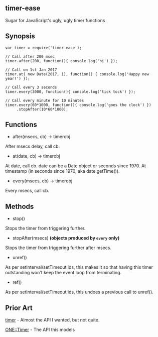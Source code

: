 timer-ease
----------

Sugar for JavaScript's ugly, ugly timer functions

Synopsis
--------

    var timer = require('timer-ease');

    // Call after 200 msec
    timer.after(200, function(){ console.log('hi') });

    // Call on 1st Jan 2017
    timer.at( new Date(2017, 1), function() { console.log('Happy new year!') });

    // Call every 3 seconds
    timer.every(3000, function(){ console.log('tick tock') });

    // Call every minute for 10 minutes
    timer.every(60*1000, function(){ console.log('goes the clock') })
         .stopAfter(10*60*1000);

Functions
---------

* after(msecs, cb) -> timerobj

After msecs delay, call cb.

* at(date, cb) -> timerobj

At date, call cb.  date can be a Date object or seconds since 1970.
At timestamp (in seconds since 1970, aka date.getTime()).

* every(msecs, cb) -> timerobj

Every msecs, call cb.

Methods
-------

* stop()

Stops the timer from triggering further.

* stopAfter(msecs) **(objects produced by `every` only)**

Stops the timer from triggering further after msecs.

* unref()

As per setInterval/setTimeout ids, this makes it so that having this timer
outstanding won't keep the event loop from terminating.

* ref()

As per setInterval/setTimeout ids, this undoes a previous call to unref().


Prior Art
---------

[timer](https://github.com/markussieber/timer) - Almost the API I wanted, but not quite.

[ONE::Timer](https://metacpan.org/pod/ONE::Timer) - The API this models
